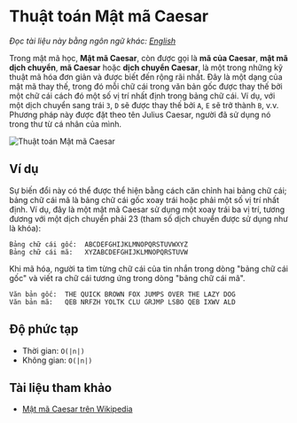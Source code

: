 # Thuật toán Mật mã Caesar

_Đọc tài liệu này bằng ngôn ngữ khác:_
[_English_](README.en-EN.md)

Trong mật mã học, **Mật mã Caesar**, còn được gọi là **mã của Caesar**, **mật mã dịch chuyển**, **mã Caesar** hoặc **dịch chuyển Caesar**, là một trong những kỹ thuật mã hóa đơn giản và được biết đến rộng rãi nhất. Đây là một dạng của mật mã thay thế, trong đó mỗi chữ cái trong văn bản gốc được thay thế bởi một chữ cái cách đó một số vị trí nhất định trong bảng chữ cái. Ví dụ, với một dịch chuyển sang trái `3`, `D` sẽ được thay thế bởi `A`, `E` sẽ trở thành `B`, v.v. Phương pháp này được đặt theo tên Julius Caesar, người đã sử dụng nó trong thư từ cá nhân của mình.

![Thuật toán Mật mã Caesar](https://upload.wikimedia.org/wikipedia/commons/4/4a/Caesar_cipher_left_shift_of_3.svg)

## Ví dụ

Sự biến đổi này có thể được thể hiện bằng cách căn chỉnh hai bảng chữ cái; bảng chữ cái mã là bảng chữ cái gốc xoay trái hoặc phải một số vị trí nhất định. Ví dụ, đây là một mật mã Caesar sử dụng một xoay trái ba vị trí, tương đương với một dịch chuyển phải 23 (tham số dịch chuyển được sử dụng như là khóa):

```text
Bảng chữ cái gốc:  ABCDEFGHIJKLMNOPQRSTUVWXYZ
Bảng chữ cái mã:   XYZABCDEFGHIJKLMNOPQRSTUVW
```

Khi mã hóa, người ta tìm từng chữ cái của tin nhắn trong dòng "bảng chữ cái gốc" và viết ra chữ cái tương ứng trong dòng "bảng chữ cái mã".

```text
Văn bản gốc:  THE QUICK BROWN FOX JUMPS OVER THE LAZY DOG
Văn bản mã:   QEB NRFZH YOLTK CLU GRJMP LSBO QEB IXWV ALD
```

## Độ phức tạp

- Thời gian: `O(|n|)`
- Không gian: `O(|n|)`

## Tài liệu tham khảo

- [Mật mã Caesar trên Wikipedia](https://en.wikipedia.org/wiki/Caesar_cipher)
